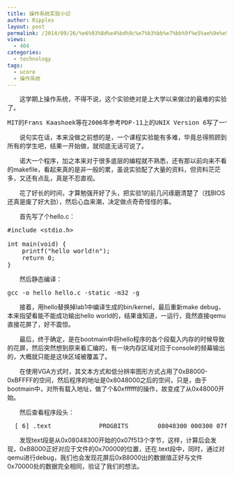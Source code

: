 ```yaml
---
title: 操作系统实验小记
author: Ripples
layout: post
permalink: /2014/09/26/%e6%93%8d%e4%bd%9c%e7%b3%bb%e7%bb%9f%e5%ae%9e%e9%aa%8c%e5%b0%8f%e8%ae%b0/
views:
  - 404
categories:
  - technology
tags:
  - ucore
  - 操作系统
---
```

<p style="text-indent: 2em;">
  这学期上操作系统，不得不说，这个实验绝对是上大学以来做过的最难的实验了。
</p>

<pre class="brush:plain;toolbar:false">MIT的Frans&nbsp;Kaashoek等在2006年参考PDP-11上的UNIX&nbsp;Version&nbsp;6写了一个可在X86上跑的操作系统xv6（基于MIT&nbsp;License），用于学生学习操作系统。我们可以站在他们的肩膀上，基于xv6的设计，尝试着一步一步完成一个从“空空&nbsp;如也”到“五脏俱全”的“麻雀”操作系统—ucore，此“麻雀”包含虚存管理、进程管理、处理器调度、同步互斥、进程间通信、文件系统等主要内核功能，总的内核代码量（C+asm）不会超过5K行。充分体现了“小而全”的指导思想。</pre>

<!--more-->

<p style="text-indent: 2em;">
  说句实在话，本来没做之前想的是，一个课程实验能有多难，毕竟总得照顾到所有的学生吧，结果一开始做，就彻底无话可说了。
</p>

<p style="text-indent: 2em;">
  诺大一个程序，加之本来对于很多底层的编程就不熟悉，还有那以前向来不看的makefile，看起来真的是非一般的累，虽说实验配了大量的资料，但资料茫茫多，又还有点乱，真是不忍直视。
</p>

<p style="text-indent: 2em;">
  花了好长的时间，才算勉强开好了头，把实验1的前几问琢磨清楚了（找BIOS还真是废了好大劲），然后心血来潮，决定做点奇奇怪怪的事。
</p>

<p style="text-indent: 2em;">
  首先写了个hello.c：
</p>

<pre class="brush:cpp;toolbar:false">#include&nbsp;&lt;stdio.h&gt;

int&nbsp;main(void)&nbsp;{
&nbsp;&nbsp;&nbsp;&nbsp;printf("hello&nbsp;world!n");
&nbsp;&nbsp;&nbsp;&nbsp;return&nbsp;0;
}</pre>

<p style="text-indent: 2em;">
  然后静态编译：
</p>

<pre class="brush:bash;toolbar:false">gcc&nbsp;-o&nbsp;hello&nbsp;hello.c&nbsp;-static&nbsp;-m32&nbsp;-g</pre>

<p style="text-indent: 2em;">
  接着，用hello替换掉lab1中编译生成的bin/kernel，最后重新make debug，本来指望看能不能成功输出hello world的，结果谁知道，一运行，竟然直接qemu直接花屏了，好不震惊。
</p>

<p style="text-indent: 2em;">
  最后，终于确定，是在bootmain中将hello程序的各个段载入内存的时候导致的花屏，然后突然想到原来看汇编的，有一块内存区域对应于console的频幕输出的，大概就只能是这块区域被覆盖了。
</p>

<p style="text-indent: 2em;">
  在使用VGA方式时，其文本方式和低分辨率图形方式占用了0xB8000-0xBFFFF的空间，然后程序的地址是0x<a></a>8048000之后的空间，只是，由于bootmain中，对所有载入地址，做了个&0xffffff的操作，故变成了从0x<a></a>48000开始。
</p>

<p style="text-indent: 2em;">
  然后查看程序段头：
</p>

<pre class="brush:plain;toolbar:false">&nbsp;&nbsp;[&nbsp;6]&nbsp;.text&nbsp;&nbsp;&nbsp;&nbsp;&nbsp;&nbsp;&nbsp;&nbsp;&nbsp;&nbsp;&nbsp;&nbsp;&nbsp;PROGBITS&nbsp;&nbsp;&nbsp;&nbsp;&nbsp;&nbsp;&nbsp;&nbsp;08048300&nbsp;000300&nbsp;07f513&nbsp;00&nbsp;&nbsp;AX&nbsp;&nbsp;0&nbsp;&nbsp;&nbsp;0&nbsp;16</pre>

<p style="text-indent: 2em;">
  发现text段是从0x<a></a>08048300开始的0x07f513个字节，这样，计算后会发现，0xB8000正好对应于文件的0x<a></a>70000的位置，还在.text段中，同时，通过对qemu进行debug，我们也会发现花屏后0xB8000出的数据值正好与文件0x<a></a>70000处的数据完全相同，验证了我们的想法。
</p>
